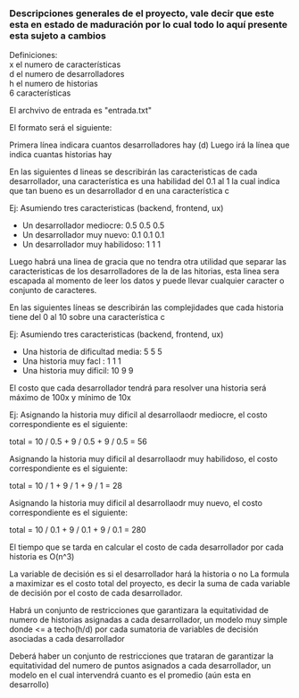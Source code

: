 ### Descripciones generales de el proyecto, vale decir que este esta en estado de maduración por lo cual todo lo aquí presente esta sujeto a cambios

Definiciones:  
x el numero de características  
d el numero de desarrolladores   
h el numero de historias  
6 características  

El archvivo de entrada es "entrada.txt"

El formato será el siguiente:


Primera línea indicara cuantos desarrolladores hay (d)
Luego irá la línea que indica cuantas historias hay

En las siguientes d lineas se describirán las caracteristicas de cada desarrollador, una característica es una habilidad del 0.1 al 1 la cual indica que tan bueno es un desarrollador d en una característica c

Ej: Asumiendo tres caracteristicas (backend, frontend, ux)  
  
* Un desarrollador mediocre: 0.5 0.5 0.5  
* Un desarrollador muy nuevo: 0.1 0.1 0.1  
* Un desarrollador muy habilidoso: 1 1 1   

Luego habrá una linea de gracia que no tendra otra utilidad que separar las caracteristicas de los desarrolladores de la de las hitorias, esta linea sera escapada al momento de leer los datos y puede llevar cualquier caracter o conjunto de caracteres.


En las siguientes líneas se describirán las complejidades que cada historia tiene del 0 al 10 sobre una característica
c

Ej: Asumiendo tres caracteristicas (backend, frontend, ux)  
  
* Una historia de dificultad media: 5 5 5  
* Una historia muy facl :  1 1 1  
* Una historia muy dificil: 10 9 9  
  
  
El costo que cada desarrollador tendrá para resolver una historia será máximo de 100x y mínimo de 10x 

Ej: Asignando la historia muy dificil al desarrollaodr mediocre, el costo correspondiente es el siguiente:

total = 10 / 0.5 + 9 / 0.5 + 9 / 0.5 = 56

Asignando la historia muy dificil al desarrollaodr muy habilidoso, el costo correspondiente es el siguiente:

total = 10 / 1 + 9 / 1 + 9 / 1 = 28

Asignando la historia muy dificil al desarrollaodr muy nuevo, el costo correspondiente es el siguiente:

total = 10 / 0.1 + 9 / 0.1 + 9 / 0.1 = 280

El tiempo que se tarda en calcular el costo de cada desarrollador por cada historia es O(n^3)

La variable de decisión es si el desarrollador hará la historia o no 
La formula a maximizar es el costo total del proyecto, es decir la suma de cada variable de decisión por el costo de cada desarrollador.

Habrá un conjunto de restricciones que garantizara la equitatividad de numero de historias asignadas a cada desarrollador, un modelo muy simple donde <= a techo(h/d) por cada sumatoria de variables de decisión asociadas a 
cada desarrollador

Deberá haber un conjunto de restricciones que trataran de garantizar la equitatividad del numero de puntos 
asignados a cada desarrollador, un modelo en el cual intervendrá cuanto es el promedio (aún esta en desarrollo)
